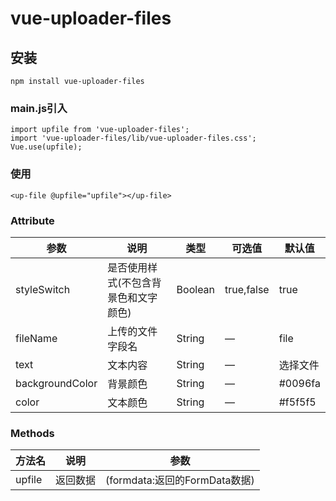 # vue-uploader-files

## 安装
```
npm install vue-uploader-files
```

### main.js引入
```
import upfile from 'vue-uploader-files';
import 'vue-uploader-files/lib/vue-uploader-files.css';
Vue.use(upfile);
```

### 使用
```
<up-file @upfile="upfile"></up-file>
```

### Attribute

|  参数   | 说明  | 类型  | 可选值  | 默认值  |
|  ----  | ----  | ----  | ----  | ----  |
| styleSwitch  | 是否使用样式(不包含背景色和文字颜色) | Boolean | true,false | true |
| fileName  | 上传的文件字段名 | String | — | file |
| text  | 文本内容 | String | — | 选择文件 |
| backgroundColor  | 背景颜色 | String | — | #0096fa |
| color  | 文本颜色 | String | — | #f5f5f5 |

### Methods

|  方法名   | 说明  | 参数  |
|  ----  | ----  | ----  |
|  upfile   | 返回数据  | (formdata:返回的FormData数据)  |
